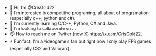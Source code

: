 - 👋 Hi, I’m @CrisGold22
- 👀 I’m interested in competitive programing, all about of programation (especially c++, python and c#).
- 🌱 I’m currently learning C/C++, Python, C# and Java.
- 💞️ I’m looking to collaborate on ...
- 📫 How to reach me on Twitter (now X) https://x.com/CrisGold22.
- ⚡ Fun fact: I'm a videogame's fan but right now I only play FPS games (especially CS2 and Valorant).

<!---
CrisGold22/CrisGold22 is a ✨ special ✨ repository because its `README.md` (this file) appears on your GitHub profile.
You can click the Preview link to take a look at your changes.
--->
